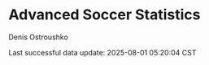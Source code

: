 # Advanced Soccer Statistics
Denis Ostroushko

<!-- gfm -->

Last successful data update: 2025-08-01 05:20:04 CST
